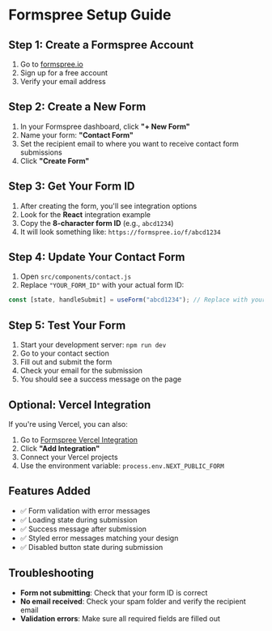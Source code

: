 # Formspree Setup Guide

## Step 1: Create a Formspree Account
1. Go to [formspree.io](https://formspree.io)
2. Sign up for a free account
3. Verify your email address

## Step 2: Create a New Form
1. In your Formspree dashboard, click **"+ New Form"**
2. Name your form: **"Contact Form"**
3. Set the recipient email to where you want to receive contact form submissions
4. Click **"Create Form"**

## Step 3: Get Your Form ID
1. After creating the form, you'll see integration options
2. Look for the **React** integration example
3. Copy the **8-character form ID** (e.g., `abcd1234`)
4. It will look something like: `https://formspree.io/f/abcd1234`

## Step 4: Update Your Contact Form
1. Open `src/components/contact.js`
2. Replace `"YOUR_FORM_ID"` with your actual form ID:

```javascript
const [state, handleSubmit] = useForm("abcd1234"); // Replace with your actual form ID
```

## Step 5: Test Your Form
1. Start your development server: `npm run dev`
2. Go to your contact section
3. Fill out and submit the form
4. Check your email for the submission
5. You should see a success message on the page

## Optional: Vercel Integration
If you're using Vercel, you can also:
1. Go to [Formspree Vercel Integration](https://formspree.io/integrations/vercel)
2. Click **"Add Integration"**
3. Connect your Vercel projects
4. Use the environment variable: `process.env.NEXT_PUBLIC_FORM`

## Features Added
- ✅ Form validation with error messages
- ✅ Loading state during submission
- ✅ Success message after submission
- ✅ Styled error messages matching your design
- ✅ Disabled button state during submission

## Troubleshooting
- **Form not submitting**: Check that your form ID is correct
- **No email received**: Check your spam folder and verify the recipient email
- **Validation errors**: Make sure all required fields are filled out
